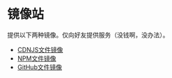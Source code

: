 # 镜像站

提供以下两种镜像。仅向好友提供服务（没钱啊，没办法）。

- [CDNJS文件镜像](./cdnjs.md)
- [NPM文件镜像](./npm.md)
- [GitHub文件镜像](./github.md)

